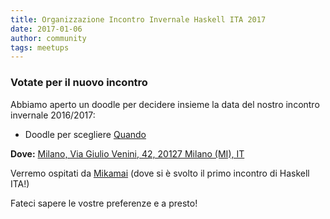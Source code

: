 ```yaml
---
title: Organizzazione Incontro Invernale Haskell ITA 2017
date: 2017-01-06
author: community
tags: meetups
---
```


### Votate per il nuovo incontro

Abbiamo aperto un doodle per decidere insieme la data del nostro incontro invernale 2016/2017:

- Doodle per scegliere [Quando](http://doodle.com/poll/8rw43d5tqskdtgby)

**Dove:** [Milano, Via Giulio Venini, 42, 20127 Milano (MI), IT](https://goo.gl/maps/RDsqdRRbWHn)

Verremo ospitati da [Mikamai](https://www.mikamai.com/)
(dove si è svolto il primo incontro di Haskell ITA!)

Fateci sapere le vostre preferenze e a presto!
